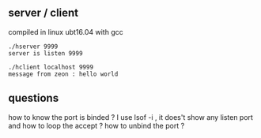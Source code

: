 ## server / client 
compiled in linux ubt16.04 with gcc

    ./hserver 9999
    server is listen 9999

    ./hclient localhost 9999
    message from zeon : hello world

## questions
how to know the port is binded ? I use lsof -i , it does't show any listen port 
and how to loop the accept ? how to unbind the port ?
